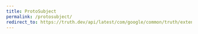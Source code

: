 ```yaml
---
title: ProtoSubject
permalink: /protosubject/
redirect_to: https://truth.dev/api/latest/com/google/common/truth/extensions/proto/ProtoSubject.html
---
```

